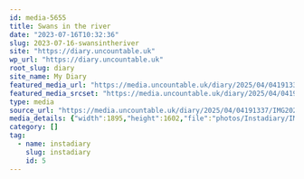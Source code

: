 ```yaml
---
id: media-5655
title: Swans in the river
date: "2023-07-16T10:32:36"
slug: 2023-07-16-swansintheriver
site: "https://diary.uncountable.uk"
wp_url: "https://diary.uncountable.uk"
root_slug: diary
site_name: My Diary
featured_media_url: "https://media.uncountable.uk/diary/2025/04/04191337/IMG20230716113236-edited.webp"
featured_media_srcset: "https://media.uncountable.uk/diary/2025/04/04191337/IMG20230716113236-edited-300x254.webp 300w, https://media.uncountable.uk/diary/2025/04/04191337/IMG20230716113236-edited-1024x866.webp 1024w, https://media.uncountable.uk/diary/2025/04/04191337/IMG20230716113236-edited-150x150.webp 150w, https://media.uncountable.uk/diary/2025/04/04191337/IMG20230716113236-edited-640x541.webp 640w, https://media.uncountable.uk/diary/2025/04/04191337/IMG20230716113236-edited.webp 1895w"
type: media
source_url: "https://media.uncountable.uk/diary/2025/04/04191337/IMG20230716113236-edited.webp"
media_details: {"width":1895,"height":1602,"file":"photos/Instadiary/IMG20230716113236-edited.webp","filesize":155528,"sizes":{"medium":{"file":"IMG20230716113236-edited-300x254.webp","width":300,"height":254,"filesize":23212,"mime_type":"image/webp","source_url":"https://media.uncountable.uk/diary/2025/04/04191337/IMG20230716113236-edited-300x254.webp"},"large":{"file":"IMG20230716113236-edited-1024x866.webp","width":1024,"height":866,"filesize":154602,"mime_type":"image/webp","source_url":"https://media.uncountable.uk/diary/2025/04/04191337/IMG20230716113236-edited-1024x866.webp"},"thumbnail":{"file":"IMG20230716113236-edited-150x150.webp","width":150,"height":150,"filesize":7792,"mime_type":"image/webp","source_url":"https://media.uncountable.uk/diary/2025/04/04191337/IMG20230716113236-edited-150x150.webp"},"mobwidth":{"file":"IMG20230716113236-edited-640x541.webp","width":640,"height":541,"filesize":81120,"mime_type":"image/webp","source_url":"https://media.uncountable.uk/diary/2025/04/04191337/IMG20230716113236-edited-640x541.webp"},"full":{"file":"IMG20230716113236-edited.webp","width":1895,"height":1602,"mime_type":"image/webp","source_url":"https://media.uncountable.uk/diary/2025/04/04191337/IMG20230716113236-edited.webp"}},"image_meta":{"aperture":"0","credit":"","camera":"","caption":"","created_timestamp":"0","copyright":"","focal_length":"0","iso":"0","shutter_speed":"0","title":"","orientation":"0","keywords":[]}}
category: []
tag:
  - name: instadiary
    slug: instadiary
    id: 5
---
```


